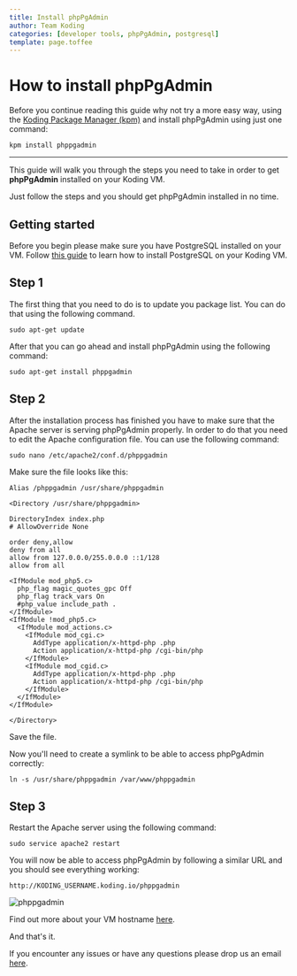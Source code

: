 ```yaml
---
title: Install phpPgAdmin
author: Team Koding
categories: [developer tools, phpPgAdmin, postgresql]
template: page.toffee
---
```


# How to install phpPgAdmin

Before you continue reading this guide why not try a more easy way, using the [Koding Package Manager (kpm)](http://learn.koding.com/guides/getting-started-kpm/) and install phpPgAdmin using just one command:

```
kpm install phppgadmin
```

***

This guide will walk you through the steps you need to take in order to get **phpPgAdmin** installed on your Koding VM.

Just follow the steps and you should get phpPgAdmin installed in no time.

## Getting started

Before you begin please make sure you have PostgreSQL installed on your VM. Follow [this guide](http://learn.koding.com/guides/installing-postgresql) to learn how to install PostgreSQL on your Koding VM.

## Step 1

The first thing that you need to do is to update you package list. You can do that using the following command.

```
sudo apt-get update
```

After that you can go ahead and install phpPgAdmin using the following command:

```
sudo apt-get install phppgadmin
```

## Step 2

After the installation process has finished you have to make sure that the Apache server is serving phpPgAdmin properly. In order to do that you need to edit the Apache configuration file. You can use the following command:

```
sudo nano /etc/apache2/conf.d/phppgadmin
```

Make sure the file looks like this:

```
Alias /phppgadmin /usr/share/phppgadmin
 
<Directory /usr/share/phppgadmin>
 
DirectoryIndex index.php
# AllowOverride None
 
order deny,allow
deny from all
allow from 127.0.0.0/255.0.0.0 ::1/128
allow from all
 
<IfModule mod_php5.c>
  php_flag magic_quotes_gpc Off
  php_flag track_vars On
  #php_value include_path .
</IfModule>
<IfModule !mod_php5.c>
  <IfModule mod_actions.c>
    <IfModule mod_cgi.c>
      AddType application/x-httpd-php .php
      Action application/x-httpd-php /cgi-bin/php
    </IfModule>
    <IfModule mod_cgid.c>
      AddType application/x-httpd-php .php
      Action application/x-httpd-php /cgi-bin/php
    </IfModule>
  </IfModule>
</IfModule>
 
</Directory>
```

Save the file.

Now you'll need to create a symlink to be able to access phpPgAdmin correctly:

```
ln -s /usr/share/phppgadmin /var/www/phppgadmin
```

## Step 3

Restart the Apache server using the following command:

```
sudo service apache2 restart
```

You will now be able to access phpPgAdmin by following a similar URL and you should see everything working:

```
http://KODING_USERNAME.koding.io/phppgadmin
```

![phppgadmin](phppgadmin.png)

Find out more about your VM hostname [here](http://learn.koding.com/faq/vm-hostname/).

And that's it.

If you encounter any issues or have any questions please drop us an email [here](mailto:support@koding.com).
